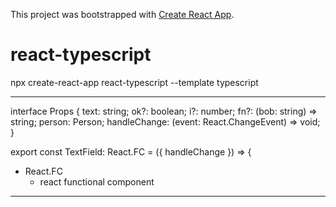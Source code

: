 This project was bootstrapped with [Create React App](https://github.com/facebook/create-react-app).



# react-typescript


npx create-react-app react-typescript --template typescript


---

interface Props {
  text: string;
  ok?: boolean;
  i?: number;
  fn?: (bob: string) => string;
  person: Person;
  handleChange: (event: React.ChangeEvent<HTMLInputElement>) => void;
}

export const TextField: React.FC<Props> = ({ handleChange }) => {
  
 - React.FC
    - react functional component

---
